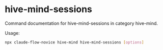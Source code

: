# hive-mind-sessions

Command documentation for hive-mind-sessions in category hive-mind.

Usage:
```bash
npx claude-flow-novice hive-mind hive-mind-sessions [options]
```
